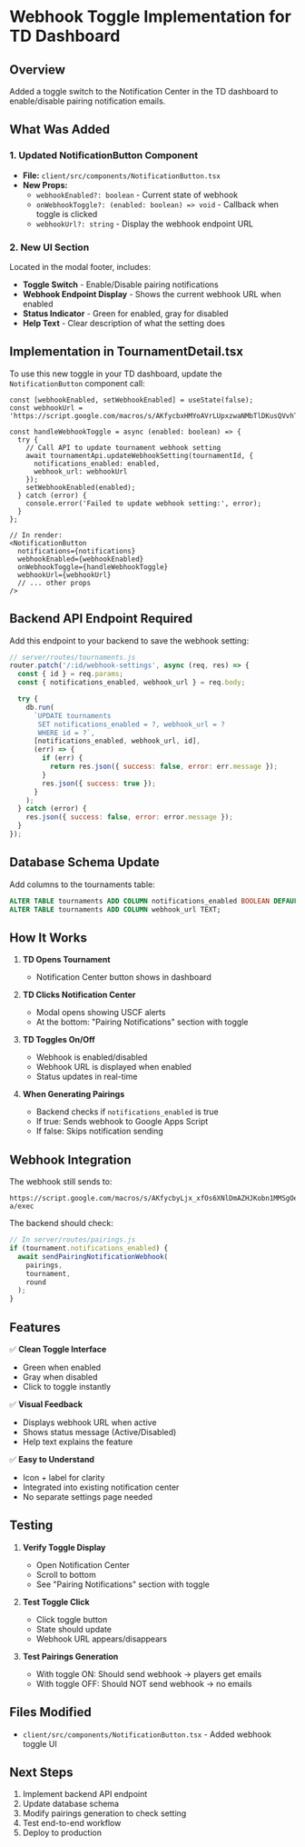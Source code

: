 # Webhook Toggle Implementation for TD Dashboard

## Overview
Added a toggle switch to the Notification Center in the TD dashboard to enable/disable pairing notification emails.

## What Was Added

### 1. **Updated NotificationButton Component**
- **File:** `client/src/components/NotificationButton.tsx`
- **New Props:**
  - `webhookEnabled?: boolean` - Current state of webhook
  - `onWebhookToggle?: (enabled: boolean) => void` - Callback when toggle is clicked
  - `webhookUrl?: string` - Display the webhook endpoint URL

### 2. **New UI Section**
Located in the modal footer, includes:
- **Toggle Switch** - Enable/Disable pairing notifications
- **Webhook Endpoint Display** - Shows the current webhook URL when enabled
- **Status Indicator** - Green for enabled, gray for disabled
- **Help Text** - Clear description of what the setting does

## Implementation in TournamentDetail.tsx

To use this new toggle in your TD dashboard, update the `NotificationButton` component call:

```tsx
const [webhookEnabled, setWebhookEnabled] = useState(false);
const webhookUrl = 'https://script.google.com/macros/s/AKfycbxHMYoAVrLUpxzwaNMbTlDKusQVvhTvGAmrnDeaftLqhVhGt4rGUddxWxQiDPzqKW0z/exec';

const handleWebhookToggle = async (enabled: boolean) => {
  try {
    // Call API to update tournament webhook setting
    await tournamentApi.updateWebhookSetting(tournamentId, {
      notifications_enabled: enabled,
      webhook_url: webhookUrl
    });
    setWebhookEnabled(enabled);
  } catch (error) {
    console.error('Failed to update webhook setting:', error);
  }
};

// In render:
<NotificationButton
  notifications={notifications}
  webhookEnabled={webhookEnabled}
  onWebhookToggle={handleWebhookToggle}
  webhookUrl={webhookUrl}
  // ... other props
/>
```

## Backend API Endpoint Required

Add this endpoint to your backend to save the webhook setting:

```javascript
// server/routes/tournaments.js
router.patch('/:id/webhook-settings', async (req, res) => {
  const { id } = req.params;
  const { notifications_enabled, webhook_url } = req.body;

  try {
    db.run(
      `UPDATE tournaments 
       SET notifications_enabled = ?, webhook_url = ?
       WHERE id = ?`,
      [notifications_enabled, webhook_url, id],
      (err) => {
        if (err) {
          return res.json({ success: false, error: err.message });
        }
        res.json({ success: true });
      }
    );
  } catch (error) {
    res.json({ success: false, error: error.message });
  }
});
```

## Database Schema Update

Add columns to the tournaments table:

```sql
ALTER TABLE tournaments ADD COLUMN notifications_enabled BOOLEAN DEFAULT 1;
ALTER TABLE tournaments ADD COLUMN webhook_url TEXT;
```

## How It Works

1. **TD Opens Tournament**
   - Notification Center button shows in dashboard
   
2. **TD Clicks Notification Center**
   - Modal opens showing USCF alerts
   - At the bottom: "Pairing Notifications" section with toggle

3. **TD Toggles On/Off**
   - Webhook is enabled/disabled
   - Webhook URL is displayed when enabled
   - Status updates in real-time

4. **When Generating Pairings**
   - Backend checks if `notifications_enabled` is true
   - If true: Sends webhook to Google Apps Script
   - If false: Skips notification sending

## Webhook Integration

The webhook still sends to:
```
https://script.google.com/macros/s/AKfycbyLjx_xfOs6XNlDmAZHJKobn1MMSgOeRBHJOAS0qNK7HyQEuMm9EdRIxt5f5P6sej-a/exec
```

The backend should check:
```javascript
// In server/routes/pairings.js
if (tournament.notifications_enabled) {
  await sendPairingNotificationWebhook(
    pairings,
    tournament,
    round
  );
}
```

## Features

✅ **Clean Toggle Interface**
- Green when enabled
- Gray when disabled
- Click to toggle instantly

✅ **Visual Feedback**
- Displays webhook URL when active
- Shows status message (Active/Disabled)
- Help text explains the feature

✅ **Easy to Understand**
- Icon + label for clarity
- Integrated into existing notification center
- No separate settings page needed

## Testing

1. **Verify Toggle Display**
   - Open Notification Center
   - Scroll to bottom
   - See "Pairing Notifications" section with toggle

2. **Test Toggle Click**
   - Click toggle button
   - State should update
   - Webhook URL appears/disappears

3. **Test Pairings Generation**
   - With toggle ON: Should send webhook → players get emails
   - With toggle OFF: Should NOT send webhook → no emails

## Files Modified

- `client/src/components/NotificationButton.tsx` - Added webhook toggle UI

## Next Steps

1. Implement backend API endpoint
2. Update database schema
3. Modify pairings generation to check setting
4. Test end-to-end workflow
5. Deploy to production

